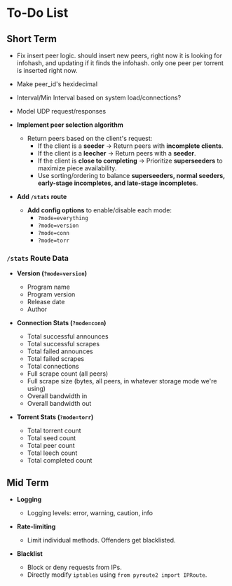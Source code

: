 # To-Do List

## Short Term
- Fix insert peer logic. should insert new peers, right now it is looking for
  infohash, and updating if it finds the infohash. only one peer per torrent
  is inserted right now.

- Make peer_id's hexidecimal

- Interval/Min Interval based on system load/connections? 

- Model UDP request/responses

- **Implement peer selection algorithm**  
  - Return peers based on the client's request:
    - If the client is a **seeder** → Return peers with **incomplete clients**.
    - If the client is a **leecher** → Return peers with a **seeder**.
    - If the client is **close to completing** → Prioritize **superseeders** to maximize piece availability.
    - Use sorting/ordering to balance **superseeders, normal seeders, early-stage incompletes, and late-stage incompletes**.

- **Add `/stats` route**
  - **Add config options** to enable/disable each mode:
    - `?mode=everything`
    - `?mode=version`
    - `?mode=conn`
    - `?mode=torr`

### `/stats` Route Data

- **Version (`?mode=version`)**
  - Program name  
  - Program version  
  - Release date  
  - Author  
  
- **Connection Stats (`?mode=conn`)**
  - Total successful announces  
  - Total successful scrapes  
  - Total failed announces  
  - Total failed scrapes  
  - Total connections  
  - Full scrape count (all peers)  
  - Full scrape size (bytes, all peers, in whatever storage mode we're using)  
  - Overall bandwidth in  
  - Overall bandwidth out  

- **Torrent Stats (`?mode=torr`)**
  - Total torrent count  
  - Total seed count  
  - Total peer count  
  - Total leech count  
  - Total completed count  

## Mid Term

- **Logging**
  - Logging levels: error, warning, caution, info

- **Rate-limiting**
  - Limit individual methods. Offenders get blacklisted.

- **Blacklist**
  - Block or deny requests from IPs.  
  - Directly modify `iptables` using `from pyroute2 import IPRoute`.
